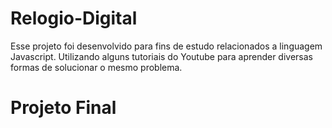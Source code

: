 # Relogio-Digital
Esse projeto foi desenvolvido para fins de estudo relacionados a linguagem Javascript. Utilizando alguns tutoriais do Youtube para aprender diversas formas de solucionar o mesmo problema.


<h1>Projeto Final</h1>

